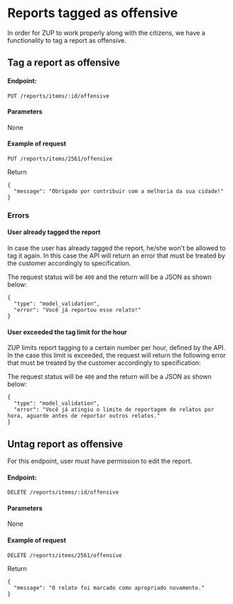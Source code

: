 ﻿# Reports tagged as offensive

In order for ZUP to work properly along with the citizens, we have a functionality to tag a report as offensive.

## Tag a report as offensive

#### Endpoint:

    PUT /reports/items/:id/offensive

#### Parameters

None

#### Example of request

    PUT /reports/items/2561/offensive

Return

    {
      "message": "Obrigado por contribuir com a melhoria da sua cidade!"
    }

### Errors

#### User already tagged the report

In case the user has already tagged the report, he/she won't be allowed to tag it again. In this case the API will return an error that must be treated by the customer accordingly to specification.

The request status will be `400` and the return will be a JSON as shown below:

    {
      "type": "model_validation",
      "error": "Você já reportou esse relato!"
    }

#### User exceeded the tag limit for the hour
ZUP limits report tagging to a certain number per hour, defined by the API. In the case this limit is exceeded, the request will return the following error that must be treated by the customer accordingly to specification:

The request status will be `400` and the return will be a JSON as shown below:

    {
      "type": "model_validation",
      "error": "Você já atingiu o limite de reportagem de relatos por hora, aguarde antes de reportar outros relatos."
    }

## Untag report as offensive

For this endpoint, user must have permission to edit the report.

#### Endpoint:

    DELETE /reports/items/:id/offensive

#### Parameters

None

#### Example of request

    DELETE /reports/items/2561/offensive

Return

    {
      "message": "O relato foi marcado como apropriado novamente."
    }
